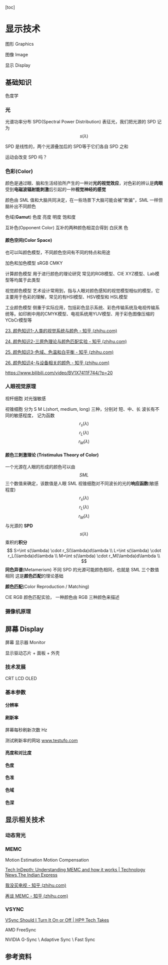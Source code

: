 [toc]

# 显示技术

图形 Graphics

图像 Image

显示 Display

## 基础知识

色度学

### 光

光谱功率分布 SPD(Spectral Power Distribution) 表征光，我们把光源的 SPD 记为 $$s(\lambda)$$

SPD 是线性的，两个光源叠加后的 SPD等于它们各自 SPD 之和

运动会改变 SPD 吗？

### 色彩(Color)

颜色是通过眼、脑和生活经验所产生的一种对**光的视觉效应**，对色彩的辨认是**肉眼**受到**电磁波辐射能刺激**后引起的一种**视觉神经的感觉**

颜色由 SML 值和大脑共同决定，在一些场景下大脑可能会被"欺骗"，SML 一样但脑补出不同颜色

色域(**Gamut**) 色度 亮度 明度 饱和度

互补色(Opponent Color)   互补的两种颜色相混合得到 白灰黑 色

#### 颜色空间(Color Space)

也可以叫颜色模型，不同颜色空间有不同的特点和用途

加色和加色模型 sRGB  CMKY

计算颜色模型 用于进行颜色的理论研究 常见的RGB模型、CIE XYZ模型、Lab模型等均属于此类型

视觉颜色模型 艺术设计常用到，指与人眼对颜色感知的视觉模型相似的模型，它主要用于色彩的理解，常见的有HSI模型、HSV模型和 HSL模型

工业颜色模型 侧重于实际应用，包括彩色显示系统、彩色传输系统及电视传输系统等。如印刷中用的CMYK模型、电视系统用YUV模型、用于彩色图像压缩的YCbCr模型等

[23. 颜色知识1-人类的视觉系统与颜色 - 知乎 (zhihu.com)](https://zhuanlan.zhihu.com/p/84891237)

[24. 颜色知识2-三原色理论与颜色匹配实验 - 知乎 (zhihu.com)](https://zhuanlan.zhihu.com/p/84897327)

[25. 颜色知识3-色域、色温和白平衡 - 知乎 (zhihu.com)](https://zhuanlan.zhihu.com/p/84954611)

[26. 颜色知识4-与设备相关的颜色 - 知乎 (zhihu.com)](https://zhuanlan.zhihu.com/p/84955547)

https://www.bilibili.com/video/BV1X7411F744/?p=20

### 人眼视觉原理

视杆细胞    对光强敏感

视锥细胞    分为 S M L(short, medium, long)  三种，分别对 短、中、长 波长有不同的敏感程度， 记为函数 $$r_s(\lambda)$$ $$r_L(\lambda)$$ $$r_M(\lambda)$$

#### 颜色三刺激理论 (Tristimulus Theory of Color)

一个光源在人眼的形成的颜色可以由 $$S M L$$  三个数值来确定，该数值是人眼 SML 视锥细胞对不同波长的光的**响应函数**(敏感程度) $$r_s(\lambda)$$ $$r_L(\lambda)$$ $$r_M(\lambda)$$  与光源的 **SPD** $$s(\lambda)$$​ 乘积的**积分**
$$
S=\int s(\lambda) \cdot r_S(\lambda)d\lambda \\
L=\int s(\lambda) \cdot r_L(\lambda)d\lambda \\
M=\int s(\lambda) \cdot r_M(\lambda)d\lambda \\
$$
**同色异谱**(Metamerism)   不同 SPD 的光源可能颜色相同，也就是 SML 三个数值相同 这是**颜色匹配**的理论基础

**颜色匹配**(Color Reproduction / Matching)

CIE RGB 颜色匹配实验， 一种颜色由 RGB 三种颜色来描述



### 摄像机原理

## 屏幕 Display

屏幕 显示器 Monitor 

显示驱动芯片 + 面板 + 外壳

### 技术发展

CRT LCD OLED 

### 基本参数

#### 分辨率

#### 刷新率

屏幕每秒刷新次数 Hz

测试刷新率的网站 www.testufo.com

#### 亮度和对比度

#### 色度

#### 色准

#### 色域

#### 色深

## 显示相关技术

### 动态背光

### MEMC

Motion Estimation Motion Compensation

[Tech InDepth: Understanding MEMC and how it works | Technology News,The Indian Express](https://indianexpress.com/article/technology/tech-news-technology/tech-indepth-understanding-memc-and-how-it-works-7787603/)

[我没买电视 - 知乎 (zhihu.com)](https://zhuanlan.zhihu.com/p/27135084)

[再谈 MEMC - 知乎 (zhihu.com)](https://zhuanlan.zhihu.com/p/51433940)

### VSYNC

[VSync Should I Turn It On or Off | HP® Tech Takes](https://www.hp.com/us-en/shop/tech-takes/vsync-should-i-turn-it-on-or-off)

AMD FreeSync

NVIDIA G-Sync \ Adaptive Sync \ Fast Sync

## 参考资料
